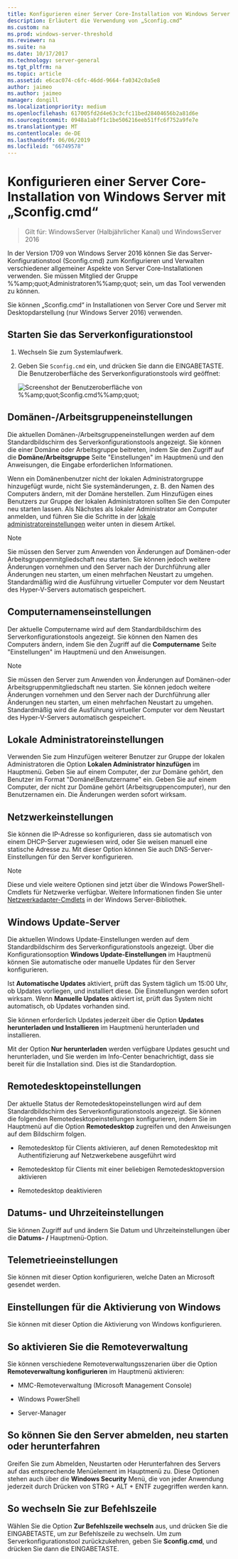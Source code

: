 ```yaml
---
title: Konfigurieren einer Server Core-Installation von Windows Server mit „Sconfig.cmd“
description: Erläutert die Verwendung von „Sconfig.cmd“
ms.custom: na
ms.prod: windows-server-threshold
ms.reviewer: na
ms.suite: na
ms.date: 10/17/2017
ms.technology: server-general
ms.tgt_pltfrm: na
ms.topic: article
ms.assetid: e6cac074-c6fc-46dd-9664-fa0342c0a5e8
author: jaimeo
ms.author: jaimeo
manager: dongill
ms.localizationpriority: medium
ms.openlocfilehash: 617005fd2d4e63c3cfc11bed28404656b2a81d6e
ms.sourcegitcommit: 0948a1abff1c1be506216eeb51ffc6f752a9fe7e
ms.translationtype: MT
ms.contentlocale: de-DE
ms.lasthandoff: 06/06/2019
ms.locfileid: "66749578"
---
```

# <a name="configure-a-server-core-installation-of-windows-server-2016-or-windows-server-version-1709-with-sconfigcmd"></a>Konfigurieren einer Server Core-Installation von Windows Server mit „Sconfig.cmd“

> Gilt für: WindowsServer (Halbjährlicher Kanal) und WindowsServer 2016

In der Version 1709 von Windows Server 2016 können Sie das Server-Konfigurationstool (Sconfig.cmd) zum Konfigurieren und Verwalten verschiedener allgemeiner Aspekte von Server Core-Installationen verwenden. Sie müssen Mitglied der Gruppe %%amp;quot;Administratoren%%amp;quot; sein, um das Tool verwenden zu können.

Sie können „Sconfig.cmd“ in Installationen von Server Core und Server mit Desktopdarstellung (nur Windows Server 2016) verwenden.

## <a name="start-the-server-configuration-tool"></a>Starten Sie das Serverkonfigurationstool

1. Wechseln Sie zum Systemlaufwerk.

2. Geben Sie `Sconfig.cmd` ein, und drücken Sie dann die EINGABETASTE. Die Benutzeroberfläche des Serverkonfigurationstools wird geöffnet:

    ![Screenshot der Benutzeroberfläche von %%amp;quot;Sconfig.cmd%%amp;quot;](media/mainsconfigpage.png)

## <a name="domainworkgroup-settings"></a>Domänen-/Arbeitsgruppeneinstellungen

Die aktuellen Domänen-/Arbeitsgruppeneinstellungen werden auf dem Standardbildschirm des Serverkonfigurationstools angezeigt. Sie können die einer Domäne oder Arbeitsgruppe beitreten, indem Sie den Zugriff auf die **Domäne/Arbeitsgruppe** Seite "Einstellungen" im Hauptmenü und den Anweisungen, die Eingabe erforderlichen Informationen.

Wenn ein Domänenbenutzer nicht der lokalen Administratorgruppe hinzugefügt wurde, nicht Sie systemänderungen, z. B. den Namen des Computers ändern, mit der Domäne herstellen. Zum Hinzufügen eines Benutzers zur Gruppe der lokalen Administratoren sollten Sie den Computer neu starten lassen. Als Nächstes als lokaler Administrator am Computer anmelden, und führen Sie die Schritte in der [lokale administratoreinstellungen](#local-administrator-settings) weiter unten in diesem Artikel.

> [!NOTE]
> Sie müssen den Server zum Anwenden von Änderungen auf Domänen-oder Arbeitsgruppenmitgliedschaft neu starten. Sie können jedoch weitere Änderungen vornehmen und den Server nach der Durchführung aller Änderungen neu starten, um einen mehrfachen Neustart zu umgehen. Standardmäßig wird die Ausführung virtueller Computer vor dem Neustart des Hyper-V-Servers automatisch gespeichert.

## <a name="computer-name-settings"></a>Computernamenseinstellungen

Der aktuelle Computername wird auf dem Standardbildschirm des Serverkonfigurationstools angezeigt. Sie können den Namen des Computers ändern, indem Sie den Zugriff auf die **Computername** Seite "Einstellungen" im Hauptmenü und den Anweisungen.

> [!NOTE]
> Sie müssen den Server zum Anwenden von Änderungen auf Domänen-oder Arbeitsgruppenmitgliedschaft neu starten. Sie können jedoch weitere Änderungen vornehmen und den Server nach der Durchführung aller Änderungen neu starten, um einen mehrfachen Neustart zu umgehen. Standardmäßig wird die Ausführung virtueller Computer vor dem Neustart des Hyper-V-Servers automatisch gespeichert.

## <a name="local-administrator-settings"></a>Lokale Administratoreinstellungen

Verwenden Sie zum Hinzufügen weiterer Benutzer zur Gruppe der lokalen Administratoren die Option **Lokalen Administrator hinzufügen** im Hauptmenü. Geben Sie auf einem Computer, der zur Domäne gehört, den Benutzer im Format "Domäne\Benutzername" ein. Geben Sie auf einem Computer, der nicht zur Domäne gehört (Arbeitsgruppencomputer), nur den Benutzernamen ein. Die Änderungen werden sofort wirksam.

## <a name="network-settings"></a>Netzwerkeinstellungen

Sie können die IP-Adresse so konfigurieren, dass sie automatisch von einem DHCP-Server zugewiesen wird, oder Sie weisen manuell eine statische Adresse zu. Mit dieser Option können Sie auch DNS-Server-Einstellungen für den Server konfigurieren.

> [!NOTE]
> Diese und viele weitere Optionen sind jetzt über die Windows PowerShell-Cmdlets für Netzwerke verfügbar. Weitere Informationen finden Sie unter [Netzwerkadapter-Cmdlets](https://docs.microsoft.com/powershell/module/netadapter/?view=win10-ps) in der Windows Server-Bibliothek.

## <a name="windows-update-settings"></a>Windows Update-Server

Die aktuellen Windows Update-Einstellungen werden auf dem Standardbildschirm des Serverkonfigurationstools angezeigt. Über die Konfigurationsoption **Windows Update-Einstellungen** im Hauptmenü können Sie automatische oder manuelle Updates für den Server konfigurieren.

Ist **Automatische Updates** aktiviert, prüft das System täglich um 15:00 Uhr, ob Updates vorliegen, und installiert diese. Die Einstellungen werden sofort wirksam. Wenn **Manuelle Updates** aktiviert ist, prüft das System nicht automatisch, ob Updates vorhanden sind.

Sie können erforderlich Updates jederzeit über die Option **Updates herunterladen und Installieren** im Hauptmenü herunterladen und installieren.

Mit der Option **Nur herunterladen** werden verfügbare Updates gesucht und herunterladen, und Sie werden im Info-Center benachrichtigt, dass sie bereit für die Installation sind. Dies ist die Standardoption.

## <a name="remote-desktop-settings"></a>Remotedesktopeinstellungen

Der aktuelle Status der Remotedesktopeinstellungen wird auf dem Standardbildschirm des Serverkonfigurationstools angezeigt. Sie können die folgenden Remotedesktopeinstellungen konfigurieren, indem Sie im Hauptmenü auf die Option **Remotedesktop** zugreifen und den Anweisungen auf dem Bildschirm folgen.

- Remotedesktop für Clients aktivieren, auf denen Remotedesktop mit Authentifizierung auf Netzwerkebene ausgeführt wird

- Remotedesktop für Clients mit einer beliebigen Remotedesktopversion aktivieren

- Remotedesktop deaktivieren

## <a name="date-and-time-settings"></a>Datums- und Uhrzeiteinstellungen

Sie können Zugriff auf und ändern Sie Datum und Uhrzeiteinstellungen über die **Datums- /** Hauptmenü-Option.

## <a name="telemetry-settings"></a>Telemetrieeinstellungen

Sie können mit dieser Option konfigurieren, welche Daten an Microsoft gesendet werden.

## <a name="windows-activation-settings"></a>Einstellungen für die Aktivierung von Windows

Sie können mit dieser Option die Aktivierung von Windows konfigurieren.

## <a name="to-enable-remote-management"></a>So aktivieren Sie die Remoteverwaltung

Sie können verschiedene Remoteverwaltungsszenarien über die Option **Remoteverwaltung konfigurieren** im Hauptmenü aktivieren:

- MMC-Remoteverwaltung (Microsoft Management Console)

- Windows PowerShell

- Server-Manager  

## <a name="to-log-off-restart-or-shut-down-the-server"></a>So können Sie den Server abmelden, neu starten oder herunterfahren

Greifen Sie zum Abmelden, Neustarten oder Herunterfahren des Servers auf das entsprechende Menüelement im Hauptmenü zu. Diese Optionen stehen auch über die **Windows Security** Menü, die von jeder Anwendung jederzeit durch Drücken von STRG + ALT + ENTF zugegriffen werden kann.  

## <a name="to-exit-to-the-command-line"></a>So wechseln Sie zur Befehlszeile
  
Wählen Sie die Option **Zur Befehlszeile wechseln** aus, und drücken Sie die EINGABETASTE, um zur Befehlszeile zu wechseln. Um zum Serverkonfigurationstool zurückzukehren, geben Sie **Sconfig.cmd**, und drücken Sie dann die EINGABETASTE.
